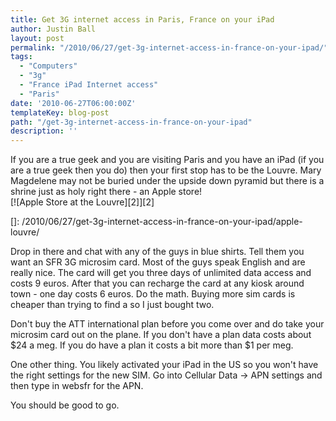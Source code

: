 ```yaml
---
title: Get 3G internet access in Paris, France on your iPad
author: Justin Ball
layout: post
permalink: "/2010/06/27/get-3g-internet-access-in-france-on-your-ipad/"
tags:
  - "Computers"
  - "3g"
  - "France iPad Internet access"
  - "Paris"
date: '2010-06-27T06:00:00Z'
templateKey: blog-post
path: "/get-3g-internet-access-in-france-on-your-ipad"
description: ''
---
```


If you are a true geek and you are visiting Paris and you have an iPad (if you are a true geek then you do) then your first stop has to be the Louvre. Mary Magdelene may not be buried under the upside down pyramid but there is a shrine just as holy right there - an Apple store!  
[![Apple Store at the Louvre][2]][2]

 []: /2010/06/27/get-3g-internet-access-in-france-on-your-ipad/apple-louvre/

Drop in there and chat with any of the guys in blue shirts. Tell them you want an SFR 3G microsim card. Most of the guys speak English and are really nice. The card will get you three days of unlimited data access and costs 9 euros. After that you can recharge the card at any kiosk around town - one day costs 6 euros. Do the math. Buying more sim cards is cheaper than trying to find a so I just bought two.

Don't buy the ATT international plan before you come over and do take your microsim card out on the plane. If you don't have a plan data costs about $24 a meg. If you do have a plan it costs a bit more than $1 per meg.

One other thing. You likely activated your iPad in the US so you won't have the right settings for the new SIM. Go into Cellular Data -> APN settings and then type in websfr for the APN. 

You should be good to go.
